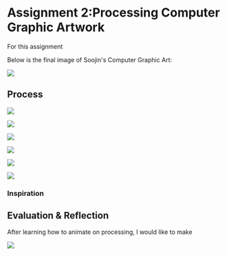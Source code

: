 # Assignment 2:Processing Computer Graphic Artwork 

For this assignment 

Below is the final image of Soojin's Computer Graphic Art: 

![](Images/SoojinComputerArt.png)



## Process 

![](Images/Brainstorm.jpg) 

![](Images/trunkProgress.png)

![](Images/branchProgress.png)

![](Images/leavesProgress1.png)


![](Images/leavesProgress2.png)

![](Images/finalProgress2.png)





### Inspiration

## Evaluation & Reflection 

After learning how to animate on processing, I would like to make 

![](Images/SoojinComputerArt.png)

